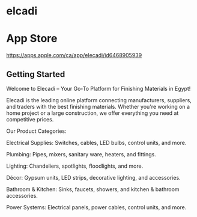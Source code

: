 # elcadi
# App Store 
https://apps.apple.com/ca/app/elecadi/id6468905939

## Getting Started



Welcome to Elecadi – Your Go-To Platform for Finishing Materials in Egypt!


Elecadi is the leading online platform connecting manufacturers, suppliers, and traders with the best finishing materials. Whether you're working on a home project or a large construction, we offer everything you need at competitive prices.


Our Product Categories:


Electrical Supplies: Switches, cables, LED bulbs, control units, and more.


Plumbing: Pipes, mixers, sanitary ware, heaters, and fittings.


Lighting: Chandeliers, spotlights, floodlights, and more.


Décor: Gypsum units, LED strips, decorative lighting, and accessories.


Bathroom & Kitchen: Sinks, faucets, showers, and kitchen & bathroom accessories.


Power Systems: Electrical panels, power cables, control units, and more.

